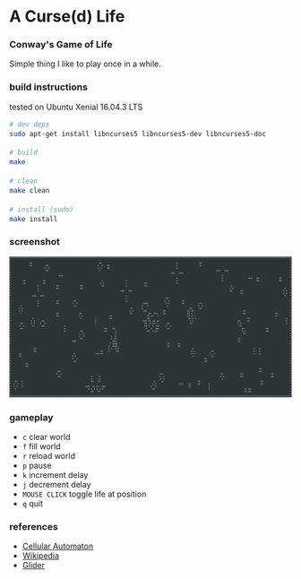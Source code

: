 # A Curse(d) Life

### Conway's Game of Life
Simple thing I like to play once in a while. 

### build instructions

tested on Ubuntu Xenial 16.04.3 LTS

```bash
# dev deps
sudo apt-get install libncurses5 libncurses5-dev libncurses5-doc 

# build
make

# clean
make clean

# install (sudo)
make install 

```

### screenshot
![Game of Life](img/life.png)

### gameplay

* `c` clear world
* `f` fill world
* `r` reload world
* `p` pause
* `k` increment delay
* `j` decrement delay
* `MOUSE CLICK` toggle life at position
* `q` quit

### references
* [Cellular Automaton](https://en.wikipedia.org/wiki/Cellular_automaton)
* [Wikipedia](https://en.wikipedia.org/wiki/Conway%27s_Game_of_Life)
* [Glider](https://en.wikipedia.org/wiki/Glider_(Conway%27s_Life))

